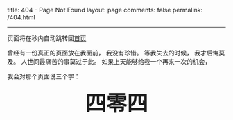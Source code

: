 title: 404 - Page Not Found
layout: page
comments: false
permalink: /404.html

---
页面将在<span id="jumpTo"></span>秒内自动跳转回[首页]()


曾经有一份真正的页面放在我面前，
我没有珍惜。
等我失去的时候，
我才后悔莫及。
人世间最痛苦的事莫过于此。
如果上天能够给我一个再来一次的机会，

我会对那个页面说三个字：

**<center><font size="25px">四零四</font></cener>**


<script type="text/javascript">
function countDown(secs, surl) {
    var jumpTo = document.getElementById('jumpTo');
    jumpTo.innerHTML = secs;
    if (--secs > 0) {
        setTimeout("countDown(" + secs + ",'" + surl + "')", 1000);
    } else {
        location.href = surl;
    }
}
</script>
<script type="text/javascript">countDown(10,'/');</script>
